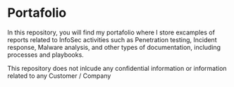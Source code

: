 # Portafolio
In this repository, you will find my portafolio where I store excamples of reports related to InfoSec activities such as Penetration testing, Incident response, Malware analysis, and other types of documentation, including processes and playbooks.

This repository does not inlcude any confidential information or information related to any Customer / Company

